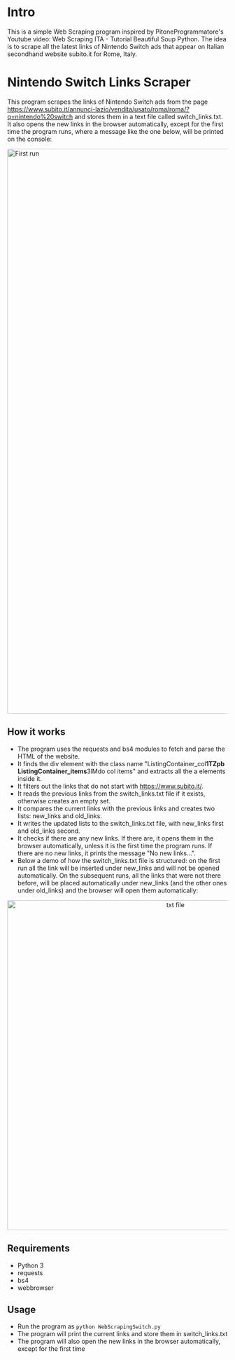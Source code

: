 # Intro

This is a simple Web Scraping program inspired by PitoneProgrammatore's Youtube video: Web Scraping ITA - Tutorial Beautiful Soup Python. The idea is to scrape all the latest links of Nintendo Switch ads that appear on Italian secondhand website subito.it for Rome, Italy.

# Nintendo Switch Links Scraper

This program scrapes the links of Nintendo Switch ads from the page https://www.subito.it/annunci-lazio/vendita/usato/roma/roma/?q=nintendo%20switch and stores them in a text file called switch_links.txt. It also opens the new links in the browser automatically, except for the first time the program runs, where a message like the one below, will be printed on the console:

<img width="1289" alt="First run" src="https://github.com/Alex188dot/WebScraping/assets/117444853/df872fa9-7931-4cab-be15-f365cf6c5095">

## How it works

- The program uses the requests and bs4 modules to fetch and parse the HTML of the website.
- It finds the div element with the class name "ListingContainer_col**1TZpb ListingContainer_items**3lMdo col items" and extracts all the a elements inside it.
- It filters out the links that do not start with https://www.subito.it/.
- It reads the previous links from the switch_links.txt file if it exists, otherwise creates an empty set.
- It compares the current links with the previous links and creates two lists: new_links and old_links.
- It writes the updated lists to the switch_links.txt file, with new_links first and old_links second.
- It checks if there are any new links. If there are, it opens them in the browser automatically, unless it is the first time the program runs. If there are no new links, it prints the message "No new links...".
- Below a demo of how the switch_links.txt file is structured: on the first run all the link will be inserted under new_links and will not be opened automatically. On the subsequent runs, all the links that were not there before, will be placed automatically under new_links (and the other ones under old_links) and the browser will open them automatically:

<p align="center">
  <img width="753" alt="txt file" src="https://github.com/Alex188dot/WebScraping/assets/117444853/4010cdb0-1a4b-477e-84a4-d53c6eb61151">
</p>

## Requirements

- Python 3
- requests
- bs4
- webbrowser

## Usage

- Run the program as `python WebScrapingSwitch.py`
- The program will print the current links and store them in switch_links.txt
- The program will also open the new links in the browser automatically, except for the first time
